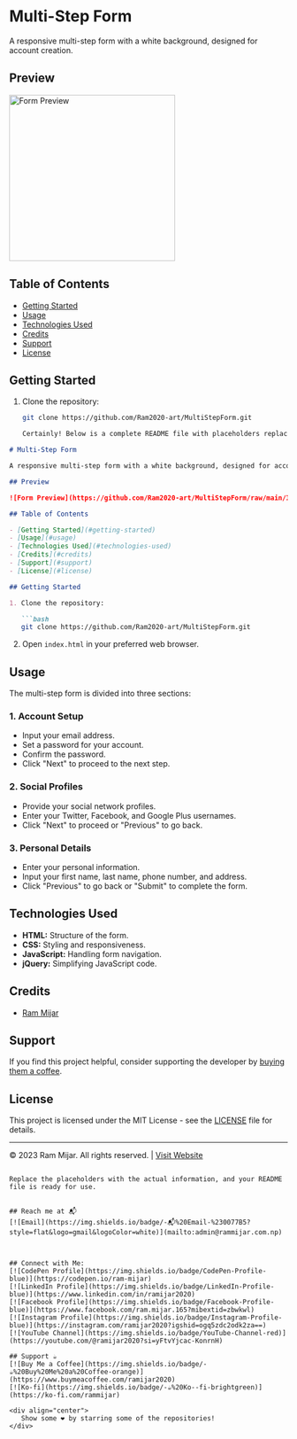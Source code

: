 # Multi-Step Form

A responsive multi-step form with a white background, designed for account creation.

## Preview

<img src="https://github.com/Ram2020-art/MultiStepForm/raw/main/IMG_20231223_000910_resized.jpg" alt="Form Preview" width="300">





## Table of Contents

- [Getting Started](#getting-started)
- [Usage](#usage)
- [Technologies Used](#technologies-used)
- [Credits](#credits)
- [Support](#support)
- [License](#license)

## Getting Started

1. Clone the repository:

   ```bash
   git clone https://github.com/Ram2020-art/MultiStepForm.git

   Certainly! Below is a complete README file with placeholders replaced by the actual information provided:

```markdown
# Multi-Step Form

A responsive multi-step form with a white background, designed for account creation.

## Preview

![Form Preview](https://github.com/Ram2020-art/MultiStepForm/raw/main/IMG_20231223_000910.jpg)

## Table of Contents

- [Getting Started](#getting-started)
- [Usage](#usage)
- [Technologies Used](#technologies-used)
- [Credits](#credits)
- [Support](#support)
- [License](#license)

## Getting Started

1. Clone the repository:

   ```bash
   git clone https://github.com/Ram2020-art/MultiStepForm.git
   ```

2. Open `index.html` in your preferred web browser.

## Usage

The multi-step form is divided into three sections:

### 1. Account Setup

- Input your email address.
- Set a password for your account.
- Confirm the password.
- Click "Next" to proceed to the next step.

### 2. Social Profiles

- Provide your social network profiles.
- Enter your Twitter, Facebook, and Google Plus usernames.
- Click "Next" to proceed or "Previous" to go back.

### 3. Personal Details

- Enter your personal information.
- Input your first name, last name, phone number, and address.
- Click "Previous" to go back or "Submit" to complete the form.

## Technologies Used

- **HTML:** Structure of the form.
- **CSS:** Styling and responsiveness.
- **JavaScript:** Handling form navigation.
- **jQuery:** Simplifying JavaScript code.

## Credits

- [Ram Mijar](https://www.rammijar.com.np/)

## Support

If you find this project helpful, consider supporting the developer by [buying them a coffee](https://www.buymeacoffee.com/ramijar2020).

## License

This project is licensed under the MIT License - see the [LICENSE](LICENSE) file for details.

---

&copy; 2023 Ram Mijar. All rights reserved. | [Visit Website](https://www.rammijar.com.np/)
```

Replace the placeholders with the actual information, and your README file is ready for use.


## Reach me at 📬
[![Email](https://img.shields.io/badge/-📬%20Email-%230077B5?style=flat&logo=gmail&logoColor=white)](mailto:admin@rammijar.com.np)



## Connect with Me:
[![CodePen Profile](https://img.shields.io/badge/CodePen-Profile-blue)](https://codepen.io/ram-mijar)
[![LinkedIn Profile](https://img.shields.io/badge/LinkedIn-Profile-blue)](https://www.linkedin.com/in/ramijar2020)
[![Facebook Profile](https://img.shields.io/badge/Facebook-Profile-blue)](https://www.facebook.com/ram.mijar.165?mibextid=zbwkwl)
[![Instagram Profile](https://img.shields.io/badge/Instagram-Profile-blue)](https://instagram.com/ramijar2020?igshid=ogq5zdc2odk2za==)
[![YouTube Channel](https://img.shields.io/badge/YouTube-Channel-red)](https://youtube.com/@ramijar2020?si=yFtvYjcac-KonrnH)

## Support ☕
[![Buy Me a Coffee](https://img.shields.io/badge/-☕%20Buy%20Me%20a%20Coffee-orange)](https://www.buymeacoffee.com/ramijar2020)
[![Ko-fi](https://img.shields.io/badge/-☕%20Ko--fi-brightgreen)](https://ko-fi.com/rammijar)

<div align="center">
   Show some ❤️ by starring some of the repositories!
</div>
